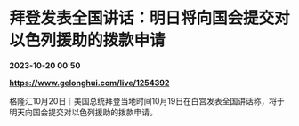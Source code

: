 # 拜登发表全国讲话：明日将向国会提交对以色列援助的拨款申请

**2023-10-20 00:50**

**https://www.gelonghui.com/live/1254392**

格隆汇10月20日｜美国总统拜登当地时间10月19日在白宫发表全国讲话称，将于明天向国会提交对以色列援助的拨款申请。